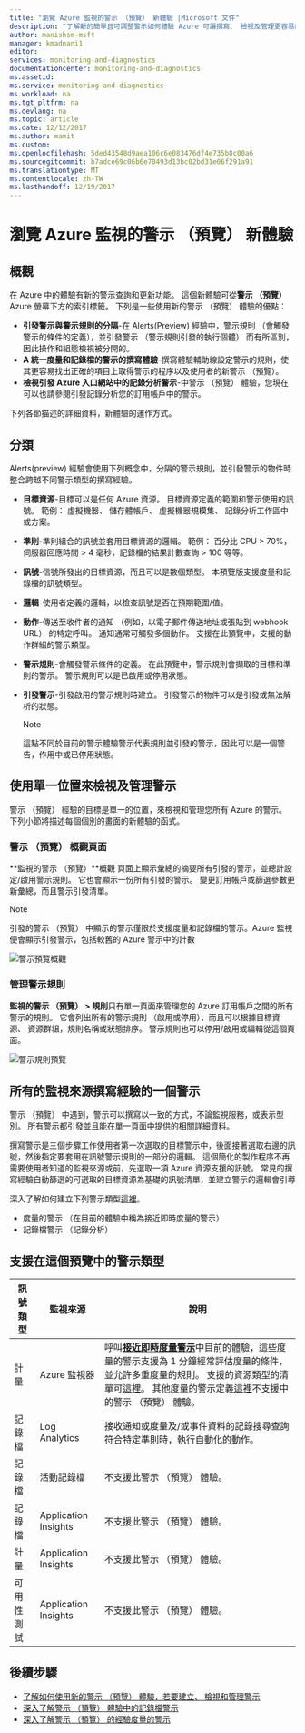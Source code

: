 ```yaml
---
title: "瀏覽 Azure 監視的警示 （預覽） 新體驗 |Microsoft 文件"
description: "了解新的簡單且可調整警示如何體驗 Azure 可讓撰寫、 檢視及管理更容易的警示"
author: manishsm-msft
manager: kmadnani1
editor: 
services: monitoring-and-diagnostics
documentationcenter: monitoring-and-diagnostics
ms.assetid: 
ms.service: monitoring-and-diagnostics
ms.workload: na
ms.tgt_pltfrm: na
ms.devlang: na
ms.topic: article
ms.date: 12/12/2017
ms.author: mamit
ms.custom: 
ms.openlocfilehash: 5ded43548d9aea106c6e083476df4e735b8c00a6
ms.sourcegitcommit: b7adce69c06b6e70493d13bc02bd31e06f291a91
ms.translationtype: MT
ms.contentlocale: zh-TW
ms.lasthandoff: 12/19/2017
---
```

# <a name="explore-the-new-alerts-preview-experience-in-azure-monitor"></a>瀏覽 Azure 監視的警示 （預覽） 新體驗

## <a name="overview"></a>概觀
 在 Azure 中的體驗有新的警示查詢和更新功能。 這個新體驗可從**警示 （預覽）** Azure 螢幕下方的索引標籤。 下列是一些使用新的警示 （預覽） 體驗的優點：

 - **引發警示與警示規則的分隔**-在 Alerts(Preview) 經驗中，警示規則 （會觸發警示的條件的定義），並引發警示 （警示規則引發的執行個體） 而有所區別，因此操作和組態檢視被分開的。 
 - **A 統一度量和記錄檔的警示的撰寫體驗**-撰寫體驗輔助線設定警示的規則，使其更容易找出正確的項目上取得警示的程序以及使用者的新警示 （預覽）。 
 - **檢視引發 Azure 入口網站中的記錄分析警示**-中警示 （預覽） 體驗，您現在可以也請參閱引發記錄分析您的訂用帳戶中的警示。  

下列各節描述的詳細資料，新體驗的運作方式。 

## <a name="taxonomy"></a>分類
Alerts(preview) 經驗會使用下列概念中，分隔的警示規則，並引發警示的物件時整合跨越不同警示類型的撰寫經驗。

- **目標資源**-目標可以是任何 Azure 資源。 目標資源定義的範圍和警示使用的訊號。 範例： 虛擬機器、 儲存體帳戶、 虛擬機器規模集、 記錄分析工作區中或方案。 

- **準則**-準則組合的訊號並套用目標資源的邏輯。 範例： 百分比 CPU > 70%，伺服器回應時間 > 4 毫秒，記錄檔的結果計數查詢 > 100 等等。 

- **訊號**-信號所發出的目標資源，而且可以是數個類型。 本預覽版支援度量和記錄檔的訊號類型。

- **邏輯**-使用者定義的邏輯，以檢查訊號是否在預期範圍/值。  
 
- **動作**-傳送至收件者的通知 （例如，以電子郵件傳送地址或張貼到 webhook URL） 的特定呼叫。 通知通常可觸發多個動作。 支援在此預覽中，支援的動作群組的警示類型。  
 
- **警示規則**-會觸發警示條件的定義。 在此預覽中，警示規則會擷取的目標和準則的警示。 警示規則可以是已啟用或停用狀態。 
 
- **引發警示**-引發啟用的警示規則時建立。 引發警示的物件可以是引發或無法解析的狀態。

    > [!NOTE]
    > 這點不同於目前的警示體驗警示代表規則並引發的警示，因此可以是一個警告，作用中或已停用狀態。
    >

## <a name="single-place-to-view-and-manage-alerts"></a>使用單一位置來檢視及管理警示
警示 （預覽） 經驗的目標是單一的位置，來檢視和管理您所有 Azure 的警示。 下列小節將描述每個個別的畫面的新體驗的函式。

### <a name="alerts-preview-overview-page"></a>警示 （預覽） 概觀頁面
**監視的警示 （預覽）**概觀 頁面上顯示彙總的摘要所有引發的警示，並總計設定/啟用警示規則。 它也會顯示一份所有引發的警示。 變更訂用帳戶或篩選參數更新彙總，而且警示引發清單。

> [!NOTE]
> 引發的警示 （預覽） 中顯示的警示僅限於支援度量和記錄檔的警示。Azure 監視便會顯示引發警示，包括較舊的 Azure 警示中的計數

 ![警示預覽概觀](./media/monitoring-overview-unified/alerts-preview-overview.png) 

### <a name="alert-rules-management"></a>管理警示規則
**監視的警示 （預覽） > 規則**只有單一頁面來管理您的 Azure 訂用帳戶之間的所有警示的規則。 它會列出所有的警示規則 （啟用或停用），而且可以根據目標資源、 資源群組，規則名稱或狀態排序。 警示規則也可以停用/啟用或編輯從這個頁面。  

 ![警示規則預覽](./media/monitoring-overview-unified/alerts-preview-rules.png)


## <a name="one-alert-authoring-experience-across-all-monitoring-sources"></a>所有的監視來源撰寫經驗的一個警示
警示 （預覽） 中遇到，警示可以撰寫以一致的方式，不論監視服務，或表示型別。 所有警示都引發並且能在單一頁面中提供的相關詳細資料。  
 
撰寫警示是三個步驟工作使用者第一次選取的目標警示中，後面接著選取右邊的訊號，然後指定要套用在訊號警示規則的一部分的邏輯。 這個簡化的製作程序不再需要使用者知道的監視來源或前，先選取一項 Azure 資源支援的訊號。 常見的撰寫經驗自動篩選的可選取的目標資源為基礎的訊號清單，並建立警示的邏輯會引導

深入了解如何建立下列警示類型[這裡](monitor-alerts-unified-usage.md)。 
- 度量的警示 （在目前的體驗中稱為接近即時度量的警示）
- 記錄檔警示 （記錄分析）
 

## <a name="alert-types-supported-in-this-preview"></a>支援在這個預覽中的警示類型


| **訊號類型** | **監視來源** | **說明** | 
|-------------|----------------|-------------|
| 計量 | Azure 監視器 | 呼叫[**接近即時度量警示**](monitoring-near-real-time-metric-alerts.md)中目前的體驗，這些度量的警示支援為 1 分鐘經常評估度量的條件，並允許多重度量的規則。 支援的資源類型的清單可[這裡](monitoring-near-real-time-metric-alerts.md#what-resources-can-i-create-near-real-time-metric-alerts-for)。 其他度量的警示定義[這裡](monitoring-overview-alerts.md#alerts-in-different-azure-services)不支援中的警示 （預覽） 體驗。|
| 記錄檔  | Log Analytics | 接收通知或度量及/或事件資料的記錄搜尋查詢符合特定準則時，執行自動化的動作。|
| 記錄檔  | 活動記錄檔 | 不支援此警示 （預覽） 體驗。 |
| 記錄檔  | Application Insights | 不支援此警示 （預覽） 體驗。 |
| 計量 | Application Insights | 不支援此警示 （預覽） 體驗。 |
| 可用性測試 | Application Insights | 不支援此警示 （預覽） 體驗。 |


## <a name="next-steps"></a>後續步驟
- [了解如何使用新的警示 （預覽） 體驗，若要建立、 檢視和管理警示](monitor-alerts-unified-usage.md)
- [深入了解警示 （預覽） 體驗中的記錄檔警示](monitor-alerts-unified-log.md)
- [深入了解警示 （預覽） 的經驗度量的警示](monitoring-near-real-time-metric-alerts.md)

